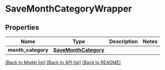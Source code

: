 # SaveMonthCategoryWrapper

## Properties
Name | Type | Description | Notes
------------ | ------------- | ------------- | -------------
**month_category** | [**SaveMonthCategory**](SaveMonthCategory.md) |  | 

[[Back to Model list]](../README.md#documentation-for-models) [[Back to API list]](../README.md#documentation-for-api-endpoints) [[Back to README]](../README.md)


